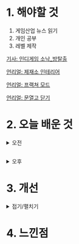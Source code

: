 
# 1. 해야할 것

1. 게임산업 뉴스 읽기 
2. 개인 공부  
3. 레벨 제작

[기사: 인디게임 소낙_방탈출](https://www.gamemeca.com/view.php?gid=1747837)

[언리얼: 제재소 인테리어](https://dev.epicgames.com/community/learning/courses/qRG/unreal-engine-b03e6f/BKmk/unreal-engine-41b681)

[언리얼: 프랙쳐 모드](https://www.youtube.com/watch?v=_Hk-qO5aowA)

[언리얼: 문열고 닫기](https://www.youtube.com/watch?v=ny4zCh1t6yk)



# 2. 오늘 배운 것

<details>
<summary>오전</summary>

## 오늘의 뉴스

![image](https://github.com/JM94Ent/TIL-WIL/assets/143363550/11e66d6a-02cd-499e-a9f7-dd858ab20505)

```
퍼즐 인디게임인데 인게임 영상이 없어서 기사 내용으로만 게임 플레이를 어느정도 유추할 수 있었다.
2D로 만들어진 게임이지만 대학생때부터 합을 맞춰온 개발진이라는게 마음에 들었다.
좋은 게임은 합을 맞춰온 사람들과 함께할 때 만들어진다라는 걸 이 게임으로 확인했다.
```



</details>

##

<details>
<summary>오후</summary>

## 레벨 제작

![image](https://github.com/JM94Ent/TIL-WIL/assets/143363550/a6bae111-0821-4c88-9c37-71067d9f9040)

![image](https://github.com/JM94Ent/TIL-WIL/assets/143363550/a0a70191-d5ee-47aa-93dd-96846f0db713)

![image](https://github.com/JM94Ent/TIL-WIL/assets/143363550/1f80d5a2-0964-4bf5-bc2b-a545bf8b8b6f)

![image](https://github.com/JM94Ent/TIL-WIL/assets/143363550/06682816-5d30-43d3-9746-20014ed8e67a)

![image](https://github.com/JM94Ent/TIL-WIL/assets/143363550/b192ff5d-265b-4012-a61c-6db06a7ab73f)

![image](https://github.com/JM94Ent/TIL-WIL/assets/143363550/43919231-7f0d-47fc-b58e-61d3f0541ccd)


## 블루프린트
### door_open/close

![image](https://github.com/JM94Ent/TIL-WIL/assets/143363550/8433d9ce-96dc-4c18-a5aa-e7e549114da8)

### door_open/close_interact door

![image](https://github.com/JM94Ent/TIL-WIL/assets/143363550/5cae4686-d696-47fe-af9a-52aeede08048)

![image](https://github.com/JM94Ent/TIL-WIL/assets/143363550/a20d8714-96a2-426c-8079-80bbb4c6f71b)

![image](https://github.com/JM94Ent/TIL-WIL/assets/143363550/1937b035-eca2-4527-b529-892797db5c36)

![image](https://github.com/JM94Ent/TIL-WIL/assets/143363550/a05eb1bc-a7c6-4ea6-919e-715240bec717)


</details>




# 3. 개선


<details>
<summary>접기/펼치기</summary>


</details>



# 4. 느낀점


